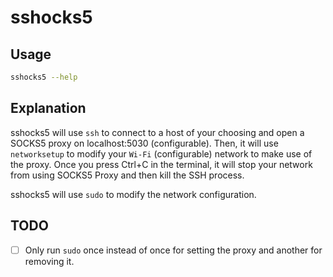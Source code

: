 # sshocks5

## Usage

```zsh
sshocks5 --help
```

## Explanation

sshocks5 will use `ssh` to connect to a host of your choosing
and open a SOCKS5 proxy on localhost:5030 (configurable). Then, it will
use `networksetup` to modify your `Wi-Fi` (configurable) network
to make use of the proxy. Once you press Ctrl+C in the terminal, it will
stop your network from using SOCKS5 Proxy and then kill the SSH process.

sshocks5 will use `sudo` to modify the network configuration.

## TODO

- [ ] Only run `sudo` once instead of once for setting the proxy
      and another for removing it.